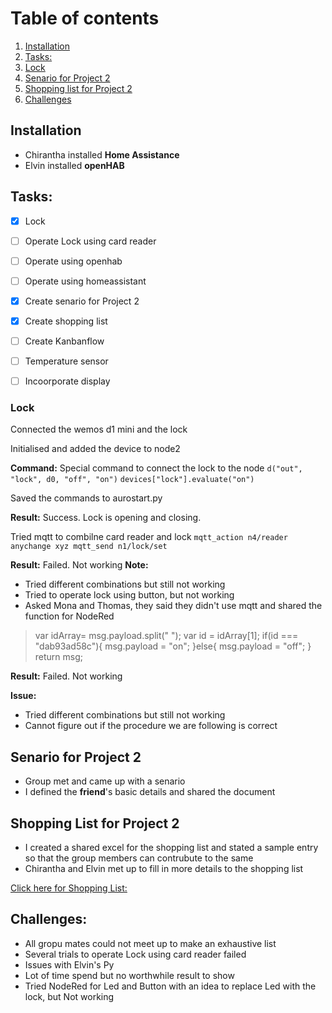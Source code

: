 # Table of contents

1. [Installation](#Install)
2. [Tasks:](#task)
3. [Lock](#lock)
4. [Senario for Project 2](#senario)
5. [Shopping list for Project 2](#list)
6. [Challenges](#challenge)

 
## Installation <a name="Install"></a>

- Chirantha installed **Home Assistance** 
- Elvin installed **openHAB**

## Tasks: <a name="task"></a>
- [x] Lock
- [ ] Operate Lock using card reader
- [ ] Operate using openhab
- [ ] Operate using homeassistant
- [x] Create senario for Project 2
- [x] Create shopping list
- [ ] Create Kanbanflow
- [ ] Temperature sensor 
- [ ] Incoorporate display


### Lock<a name="lock"></a>
Connected the wemos d1 mini and the lock


Initialised and added the device to node2


**Command:**  Special command to connect the lock to the node
 ``` d("out", "lock", d0, "off", "on") ``` 
``` devices["lock"].evaluate("on") ```


Saved the commands to aurostart.py


**Result:** Success. Lock is opening and closing.


Tried mqtt to combilne card reader and lock
 ```mqtt_action n4/reader anychange xyz mqtt_send n1/lock/set```


**Result:** Failed. Not working
**Note:** 
- Tried different combinations but still not working
- Tried to operate lock using button, but not working
- Asked Mona and Thomas, they said they didn't use mqtt and shared the function for NodeRed

>var idArray= msg.payload.split(" ");
var id = idArray[1];
if(id === "dab93ad58c"){
    msg.payload = "on";
}else{
    msg.payload = "off";
}
return msg;


**Result:** Failed. Not working


**Issue:**
- Tried different combinations but still not working
- Cannot figure out if the procedure we are following is correct


## Senario for Project 2<a name="senario"></a>

- Group met and came up with a senario 
- I defined the __friend__'s basic details and shared the document 


## Shopping List for Project 2<a name="list"></a>

- I created a shared excel for the shopping list and stated a sample entry so that the group members can contrubute to the same
- Chirantha and Elvin met up to fill in more details to the shopping list

[Click here for Shopping List:](https://docs.google.com/spreadsheets/d/1SVmDE6H7TyPvkSrJAKrBFFbK5skZS80MD8QROaJ6owY/edit#gid=0)
 
 ## Challenges: <a name="challenge"></a>
 - All gropu mates could not meet up to make an exhaustive list
 - Several trials to operate Lock using card reader failed
 - Issues with Elvin's Py
 - Lot of time spend but no worthwhile result to show
 - Tried NodeRed for Led and Button with an idea to replace Led with the lock, but Not working

